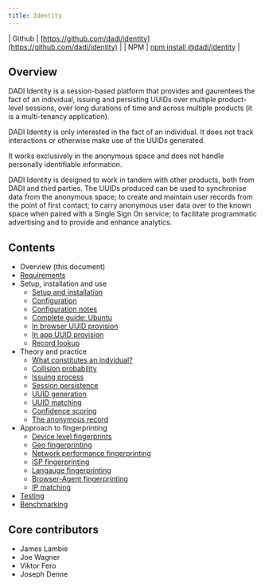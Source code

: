 ```yaml
---
title: Identity
---
```


| Github   | [https://github.com/dadi/identity](https://github.com/dadi/identity) |
| NPM      | [npm install @dadi/identity](https://www.npmjs.com/package/@dadi/identity) |

## Overview

DADI Identity is a session-based platform that provides and gaurentees the fact of an individual, issuing and persisting UUIDs over multiple product-level sessions, over long durations of time and across multiple products (it is a multi-tenancy application).

DADI Identity is only interested in the fact of an individual. It does not track interactions or otherwise make use of the UUIDs generated.

It works exclusively in the anonymous space and does not handle personally identifiable information.

DADI Identity is designed to work in tandem with other products, both from DADI and third parties. The UUIDs produced can be used to synchronise data from the anonymous space; to create and maintain user records from the point of first contact; to carry anonymous user data over to the known space when paired with a Single Sign On service; to facilitate programmatic advertising and to provide and enhance analytics.

## Contents

* Overview (this document)
* [Requirements](./requirements.md)
* Setup, installation and use
	* [Setup and installation](./setupAndInstallation.md)
	* [Configuration](./configuration.md)
	* [Configuration notes](./configurationNotes.md)
	* [Complete guide: Ubuntu](./installGuide.ubuntu.md)
	* [In browser UUID provision](./inBroswer.md)
	* [In app UUID provision](./inApp.md)
	* [Record lookup](./recordLookup.md)
* Theory and practice
	* [What constitutes an indvidual?](./theIndividual.md)
	* [Collision probability](./collisionProbability.md)
	* [Issuing process](./issuingProcess.md)
	* [Session persistence](./sessionPersistence.md)
	* [UUID generation](./uuidGeneration.md)
	* [UUID matching](./uuidMatching.md)
	* [Confidence scoring](./confidenceScoring.md)
	* [The anonymous record](./anonymousRecord.md)
* Approach to fingerprinting
	* [Device level fingerprints](./deviceFingerprint.md)
	* [Geo fingerprinting](./geoFingerprint.md)
	* [Network performance fingerprinting](./networkFingerprint.md)
	* [ISP fingerprinting](./ispFingerprint.md)
	* [Langauge fingerprinting](./languageFingerprint.md)
	* [Browser-Agent fingerprinting](./browserAgentFingerprint.md)
	* [IP matching](./ipMatching.md)
* [Testing](./testing.md)
* [Benchmarking](./benchmarking.md)

## Core contributors

* James Lambie
* Joe Wagner
* Viktor Fero
* Joseph Denne